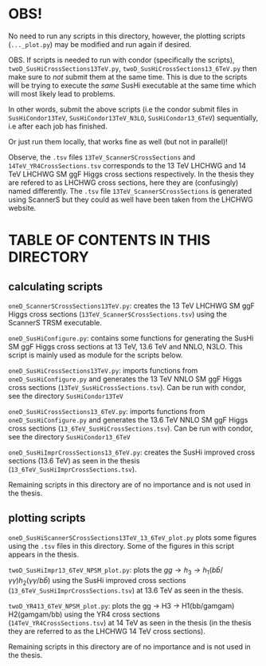 # OBS!

No need to run any scripts in this directory, however, the plotting scripts (`..._plot.py`) may be modified and run again if desired.

OBS. If scripts is needed to run with condor (specifically the scripts), `twoD_SusHiCrossSections13TeV.py`, `twoD_SusHiCrossSections13_6TeV.py` then make sure to *not*
submit them at the same time. This is due to the scripts will be trying to execute the _same_ SusHi executable at the same time which will most likely lead to problems.

In other words, submit the above scripts (i.e the condor submit files in `SusHiCondor13TeV`, `SusHiCondor13TeV_N3LO`, `SusHiCondor13_6TeV`) sequentially, i.e after each
job has finished.

Or just run them locally, that works fine as well (but not in parallel)!

Observe, the `.tsv` files `13TeV_ScannerSCrossSections` and `14TeV_YR4CrossSections.tsv`  corresponds to the 13 TeV LHCHWG and 14 TeV LHCHWG SM ggF Higgs cross sections
respectively. In the thesis they are refered to as LHCHWG cross sections, here they are (confusingly) named differently. The `.tsv` file `13TeV_ScannerSCrossSections` is
generated using ScannerS but they could as well have been taken from the LHCHWG website.


# TABLE OF CONTENTS IN THIS DIRECTORY

## calculating scripts

`oneD_ScannerSCrossSections13TeV.py`: creates the 13 TeV LHCHWG SM ggF Higgs cross  sections (`13TeV_ScannerSCrossSections.tsv`) using the ScannerS TRSM executable.

`oneD_SusHiConfigure.py`: contains some functions for generating the SusHi SM ggF Higgs cross sections at 13 TeV, 13.6 TeV and NNLO, N3LO. This script is mainly used as
module for the scripts below.

`oneD_SusHiCrossSections13TeV.py`: imports functions from `oneD_SusHiConfigure.py` and generates the 13 TeV NNLO SM ggF Higgs cross sections
(`13TeV_SusHiCrossSections.tsv`). Can be run with condor, see the directory `SusHiCondor13TeV`

`oneD_SusHiCrossSections13_6TeV.py`: imports functions from `oneD_SusHiConfigure.py` and generates the 13.6 TeV NNLO SM ggF Higgs cross sections
(`13_6TeV_SusHiCrossSections.tsv`). Can be run with condor, see the directory `SusHiCondor13_6TeV`

`oneD_SusHiImprCrossSections13_6TeV.py`: creates the SusHi improved cross sections (13.6 TeV) as seen in the thesis (`13_6TeV_SusHiImprCrossSections.tsv`).

Remaining scripts in this directory are of no importance and is not used in the thesis.

## plotting scripts

`oneD_SusHiScannerSCrossSections13TeV_13_6TeV_plot.py` plots some figures using the `.tsv` files in this directory. Some of the figures in this script appears in the
thesis.

`twoD_SusHiImpr13_6TeV_NPSM_plot.py`: plots the $gg \to h_{3} \to h_{1}(b\bar{b}/\gamma\gamma) h_{2}(\gamma\gamma/b\bar{b})$ using the SusHi improved cross sections
(`13_6TeV_SusHiImprCrossSections.tsv`) at 13.6 TeV as seen in the thesis.

`twoD_YR413_6TeV_NPSM_plot.py`: plots the gg -> H3 -> H1(bb/gamgam) H2(gamgam/bb) using the YR4 cross sections (`14TeV_YR4CrossSections.tsv`) at 14 TeV as seen in the
thesis (in the thesis they are referred to as the LHCHWG 14 TeV cross sections).

Remaining scripts in this directory are of no importance and is not used in the thesis.
